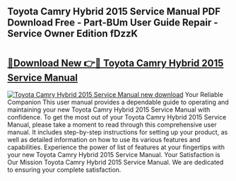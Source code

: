 ## Toyota Camry Hybrid 2015 Service Manual PDF Download Free - Part-BUm User Guide Repair - Service Owner Edition fDzzK

# <h2><a href="http://bc49419.oget.top/?id=Toyota+Camry+Hybrid+2015+Service+Manual">🔗Download New 👉🔴 Toyota Camry Hybrid 2015 Service Manual</a></h2>

[![Toyota Camry Hybrid 2015 Service Manual new download](https://i.imgur.com/5g1atiW.png)](http://bc49419.oget.top/?id=Toyota+Camry+Hybrid+2015+Service+Manual)
Your Reliable Companion This user manual provides a dependable guide to operating and maintaining your new Toyota Camry Hybrid 2015 Service Manual with confidence. To get the most out of your Toyota Camry Hybrid 2015 Service Manual, please take a moment to read through this comprehensive user manual. It includes step-by-step instructions for setting up your product, as well as detailed information on how to use its various features and capabilities. Experience the power of list of features at your fingertips with your new Toyota Camry Hybrid 2015 Service Manual. Your Satisfaction is Our Mission Toyota Camry Hybrid 2015 Service Manual. We are dedicated to ensuring your complete satisfaction.

